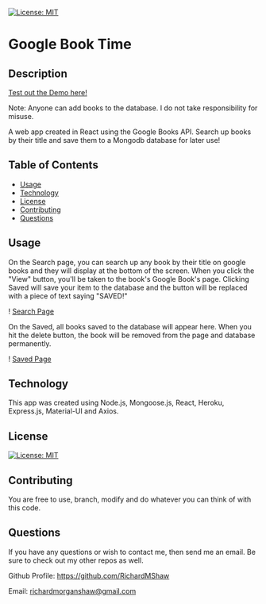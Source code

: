 [![License: MIT](https://img.shields.io/badge/License-MIT-yellow.svg)](https://opensource.org/licenses/MIT)

# Google Book Time

## Description

[Test out the Demo here!](https://nameless-fjord-51935.herokuapp.com)

Note: Anyone can add books to the database. I do not take responsibility for misuse.

A web app created in React using the Google Books API. Search up books by their title and save them to a Mongodb database for later use!

## Table of Contents

- [Usage](#usage)
- [Technology](#technology)
- [License](#license)
- [Contributing](#contributing)
- [Questions](#questions)

## Usage

On the Search page, you can search up any book by their title on google books and they will display at the bottom of the screen. When you click the "View" button, you'll be taken to the book's Google Book's page. Clicking Saved will save your item to the database and the button will be replaced with a piece of text saying "SAVED!"

! [Search Page](books1.png)

On the Saved, all books saved to the database will appear here. When you hit the delete button, the book will be removed from the page and database permanently.

! [Saved Page](books2.png)

## Technology

This app was created using Node.js, Mongoose.js, React, Heroku, Express.js, Material-UI and Axios.

## License

[![License: MIT](https://img.shields.io/badge/License-MIT-yellow.svg)](https://opensource.org/licenses/MIT)

## Contributing

You are free to use, branch, modify and do whatever you can think of with this code.

## Questions

If you have any questions or wish to contact me, then send me an email. Be sure to check out my other repos as well.

Github Profile: https://github.com/RichardMShaw

Email: richardmorganshaw@gmail.com
